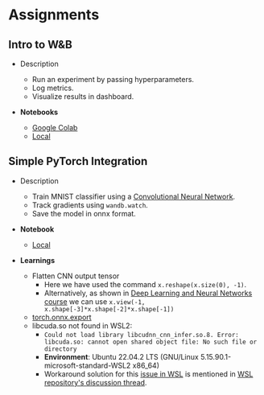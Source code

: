 # Assignments

## Intro to W&B

- Description
  - Run an experiment by passing hyperparameters.
  - Log metrics.
  - Visualize results in dashboard.

- **Notebooks**
  - [Google Colab](https://colab.research.google.com/drive/1GqU8SKVFiZwFWAIqepG_FDjXpS7r9ZqS)
  - [Local](./Intro_to_Weights_&_Biases.ipynb)

## Simple PyTorch Integration

- Description
  - Train MNIST classifier using a [Convolutional Neural Network](https://github.com/kaushikacharya/Introduction_to_Deep_Learning_and_Neural_Networks/blob/master/notes/Chapter_3.md#convolutional-neural-networks).
  - Track gradients using ```wandb.watch```.
  - Save the model in onnx format.

- **Notebook**
  - [Local](./Simple_PyTorch_Integration.ipynb)

- **Learnings**
  - Flatten CNN output tensor
    - Here we have used the command ```x.reshape(x.size(0), -1)```.
    - Alternatively, as shown in [Deep Learning and Neural Networks course](https://github.com/kaushikacharya/Introduction_to_Deep_Learning_and_Neural_Networks/blob/master/notes/Chapter_3.md#build-a-convolutional-network) we can use ```x.view(-1, x.shape[-3]*x.shape[-2]*x.shape[-1])```
  - [torch.onnx.export](https://pytorch.org/docs/stable/onnx.html#tracing-vs-scripting)
  - libcuda.so not found in WSL2:
    - ```Could not load library libcudnn_cnn_infer.so.8. Error: libcuda.so: cannot open shared object file: No such file or directory```
    - **Environment**: Ubuntu 22.04.2 LTS (GNU/Linux 5.15.90.1-microsoft-standard-WSL2 x86_64)
    - Workaround solution for this [issue in WSL](https://github.com/m4rs-mt/ILGPU/issues/1008#issuecomment-1579651512) is mentioned in [WSL repository's discussion thread](https://github.com/microsoft/WSL/issues/8587#issuecomment-1229170859).
  
